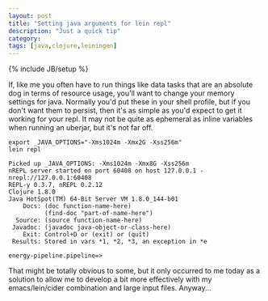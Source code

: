 ```yaml
---
layout: post
title: "Setting java arguments for lein repl"
description: "Just a quick tip"
category: 
tags: [java,clojure,leiningen]
---
```

{% include JB/setup %}

If, like me you often have to run things like data tasks that are an absolute dog in terms of resource usage, you'll want to change your memory settings for java. Normally you'd put these in your shell profile, but if you don't want them to persist, then it's as simple as you'd expect to get it working for your repl. It may not be quite as ephemeral as inline variables when running an uberjar, but it's not far off.

    export _JAVA_OPTIONS="-Xms1024m -Xmx2G -Xss256m"
    lein repl

    Picked up _JAVA_OPTIONS: -Xms1024m -Xmx8G -Xss256m
    nREPL server started on port 60408 on host 127.0.0.1 - nrepl://127.0.0.1:60408
    REPL-y 0.3.7, nREPL 0.2.12
    Clojure 1.8.0
    Java HotSpot(TM) 64-Bit Server VM 1.8.0_144-b01
        Docs: (doc function-name-here)
              (find-doc "part-of-name-here")
      Source: (source function-name-here)
     Javadoc: (javadoc java-object-or-class-here)
        Exit: Control+D or (exit) or (quit)
     Results: Stored in vars *1, *2, *3, an exception in *e

    energy-pipeline.pipeline=> 

That might be totally obvious to some, but it only occurred to me today as a solution to allow me to develop a bit more effectively with my emacs/lein/cider combination and large input files. Anyway...